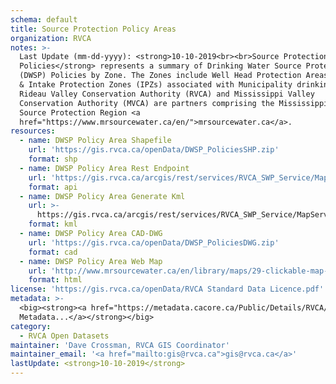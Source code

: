 ```yaml
---
schema: default
title: Source Protection Policy Areas
organization: RVCA
notes: >-
  Last Update (mm-dd-yyyy): <strong>10-10-2019<br><br>Source Protection
  Policies</strong> represents a summary of Drinking Water Source Protection
  (DWSP) Policies by Zone. The Zones include Well Head Protection Areas (WHPAs)
  & Intake Protection Zones (IPZs) associated with Municipality drinking water.
  Rideau Valley Conservation Authority (RVCA) and Mississippi Valley
  Conservation Authority (MVCA) are partners comprising the Mississippi-Rideau
  Source Protection Region <a
  href="https://www.mrsourcewater.ca/en/">mrsourcewater.ca</a>.
resources:
  - name: DWSP Policy Area Shapefile
    url: 'https://gis.rvca.ca/openData/DWSP_PoliciesSHP.zip'
    format: shp
  - name: DWSP Policy Area Rest Endpoint
    url: 'https://gis.rvca.ca/arcgis/rest/services/RVCA_SWP_Service/MapServer/0'
    format: api
  - name: DWSP Policy Area Generate Kml
    url: >-
      https://gis.rvca.ca/arcgis/rest/services/RVCA_SWP_Service/MapServer/generateKml
    format: kml
  - name: DWSP Policy Area CAD-DWG
    url: 'https://gis.rvca.ca/openData/DWSP_PoliciesDWG.zip'
    format: cad
  - name: DWSP Policy Area Web Map
    url: 'http://www.mrsourcewater.ca/en/library/maps/29-clickable-map-tool'
    format: html
license: 'https://gis.rvca.ca/openData/RVCA Standard Data Licence.pdf'
metadata: >-
  <big><strong><a href="https://metadata.cacore.ca/Public/Details/RVCA/id=859">View
  Metadata...</a></strong></big>
category:
  - RVCA Open Datasets
maintainer: 'Dave Crossman, RVCA GIS Coordinator'
maintainer_email: '<a href="mailto:gis@rvca.ca">gis@rvca.ca</a>'
lastUpdate: <strong>10-10-2019</strong>
---
```

